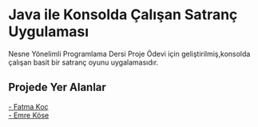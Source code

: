 Java ile Konsolda Çalışan Satranç Uygulaması
==========
Nesne Yönelimli Programlama Dersi Proje Ödevi için geliştirilmiş,konsolda çalışan basit bir satranç oyunu uygalamasıdır.

Projede Yer Alanlar
---------

<a href="https://github.com/fatmakoc">- Fatma Koç</a></br>
<a href="https://github.com/emrekose26">- Emre Köse</a>

